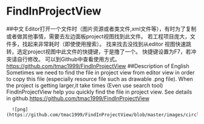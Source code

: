 # FindInProjectView
##中文
      Editor打开一个文件时（图片资源或者类文件,xml文件等），有时为了复制或者做其他事情，需要去左边面板project视图找到此文件。
      若工程项目庞大，文件多，找起来非常耗时（即使使用搜索）。
      找来找去没找到从editor 视图快速跳转，选定project视图中此文件的快捷键，于是撸了一个。
      快捷键设置为F7，若冲突请自行修改。
      可以到Github中查看使用方式。https://github.com/tmac1999/FindInProjectView
##Description of English
      Sometimes we need to find the file in project view from editor view in order to copy this file (especially resource file such as drawable .png file).
      When the project is getting larger,it take times (Even use search tool)
      FindInProjectView help you quickly find the file in project view.
      See details in github.https://github.com/tmac1999/FindInProjectView
      
      ![png](https://github.com/tmac1999/FindInProjectView/blob/master/images/circle.png)
